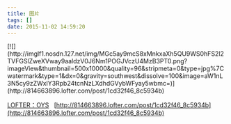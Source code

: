 ```yaml
---
title: 图片
tags: []
date: 2015-11-02 14:59:20
---
```


<p>[![](http://imglf1.nosdn.127.net/img/MGc5ay9mcS8xMnkxaXh5QU9WS0hFS2l2TVFGSlZweXVway9aaldzV0J6Nm1POGJVczU4MzB3PT0.png?imageView&thumbnail=500x10000&quality=96&stripmeta=0&type=jpg%7Cwatermark&type=1&dx=0&gravity=southwest&dissolve=100&image=aW1nL3N5cy9zZWxlY3Rpb24tcnNzLXdhdGVybWFyay5wbmc=)](http://814663896.lofter.com/post/1cd32f46_8c5934b)
</p>

[LOFTER：OYS](http://814663896.lofter.com)&nbsp;&nbsp;&nbsp;[http://814663896.lofter.com/post/1cd32f46_8c5934b](http://814663896.lofter.com/post/1cd32f46_8c5934b)